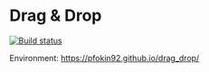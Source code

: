 # Drag & Drop

[![Build status](https://ci.appveyor.com/api/projects/status/lt9je652ii1w4i3o?svg=true)](https://ci.appveyor.com/project/pfokin92/drag-drop)

Environment: https://pfokin92.github.io/drag_drop/

